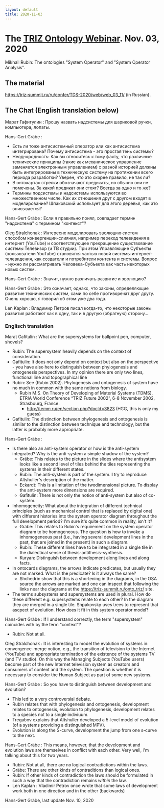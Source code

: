 ```yaml
---
layout: default
title: 2020-11-03
---
```


# The [TRIZ Ontology Webinar](OntologyWebinar "wikilink"). Nov. 03, 2020 

Mikhail Rubin: The ontologies "System Operator" and "System Operator
Analysis".
  
## The material

<https://triz-summit.ru/ru/confer/TDS-2020/web/web_03_11/> (in Russian).

## The Chat (English translation below)

Марат Гафитулин : Прошу назвать надсистемы для шариковой ручки, компьютера,
лопаты.

Hans-Gert Gräbe :
* Есть ли тоже антисистемный оператор или как антисистема интегрирована?
  Почему антисистема - это простая тень системы?
* Неоднородность: Как вы относитесь к тому факту, что различные технические
  принципы (такие как механическое управление заменяется электронным
  управлением) с разной историей должны быть интегрированы в техническую
  систему на протяжении всего периода разработки? Уверен, что это скорее
  правило, не так ли?
* В онтокартах стрелки обозначают предикаты, но обычно они не помечены. За
  какой предикат они стоят? Всегда за одно и то же?
* Термины подсистемы и надсистемы используются во множественном числе. Как их
  отношения друг с другом входят в моделирование? Шпаковский использует для
  этого деревья, как это вписывается?

Hans-Gert Gräbe : Если я правильно понял, совпадает термин "надсистема" с
термином "контекст"?

Oleg Stralchonak : Интересно моделировать эволюцию систем способом
конвергенции-слияния, например переход телевидения в интернет (YouTube) и
соответствующее прекращение существование системы Телевизор (и ТВ студии). При
этом Управляющие Субъекты (пользователи YouTube) становятся частью новой
системы интернет-телевидения, как создатели и потребители контента и системы.
Вопрос - нужно ли рассматривать Человека-Субъекта как часть некоторых новых
систем.

Hans-Gert Gräbe : Значит, нужно различать развитие и эволюцию? 

Hans-Gert Gräbe : Это означает, однако, что законы, определяющие развитие
технических систем, сами по себе противоречат друг другу. Очень хорошо, я
говорил об этом уже два года.

Len Kaplan : Владимир Петров писал когда-то, что некоторые законы развития
работают как в одну, так и в другую (обратную) сторону…

### Englisch translation

Marat Gafitulin : What are the supersystems for ballpoint pen, computer,
shovels?
* Rubin: The supersystem heavily depends on the context of consideration. 
* Gafitulin: It does not only depend on context but also on the perspective -
  you have also here to distinguish between phylogenesis and ontogenesis
  perspectives. In my opinion there are only two lines, functional line and
  topographical line
* Rubin: See (Rubin 2002). Phylogenesis and ontogenesis of system have no much
  in common with the same notions from biology.
  * Rubin M.S. On Theory of Developing of Material Systems (TDMS). ETRIA World
    Conference “TRIZ Future 2002”, 6-8 November 2002, Strasbourg, France.
    * <http://temm.ru/en/section.php?docId=3823> (HGG, this is only my guess)
* Gafitulin: The distinction between phylogenesis and ontogenesis is similar
  to the distinction between technique and technology, but the latter is
  probably more appropriate.

Hans-Gert Gräbe :
* Is there also an anti-system operator or how is the anti-system integrated?
  Why is the anti-system a simple shadow of the system?
  * Gräbe: This relates to the picture in the slides where the antisystem
    looks like a second level of tiles behind the tiles representing the
    systems in their different states.
  * Rubin: The anti-system is part of the system. I try to reproduce
    Altshuller's description of the matter.
  * Eckardt: This is a limitation of the twodimensional picture. To display
    the anti-system more dimensions are required.
  * Gafitulin: There is not only the notion of anti-system but also of
    co-system.
* Inhomogeneity: What about the integration of different technical principles
  (such as mechanical control that is replaced by digital one) with different
  histories into the system operator diagram throughout the full development
  period? I'm sure it's quite common in reality, isn't it?
  * Gräbe: This relates to Rubin's requirement on the system operator diagram
    to be homogeneous.  The question is how to invoke a inhomogeneous past
    (i.e., having several development lines in the past, that are joined in
    the present) in such a diagram.
  * Rubin: These different lines have to be integrated in a single tile in the
    dialectical sense of thesis-antithesis-synthesis.
  * Kuryan: Distinguish between development along lines and along facts. 
* In ontocards diagrams, the arrows indicate predicates, but usually they are
  not marked. What is the predicate? Is it always the same?
  * Shchedrin show that this is a shortening in the diagrams, in the OSA
    source the arrows are marked and one can inspect that following the links
    near the diagrams at the <https://triz-summit.ru/onto_triz/> site.
* The terms subsystems and supersystems are used in plural. How do these
  different e.g. supersystems relate to each other? In the diagram they are
  merged in a single tile. Shpakovsky uses trees to represent that ascpect of
  evolution. How does it fit in this system operator model?

Hans-Gert Gräbe : If I understand correctly, the term "supersystem" coincides
with by the term "context"?
* Rubin: Not at all.

Oleg Stralchonak : It is interesting to model the evolution of systems in
convergence-merge notion, e.g., the transition of television to the Internet
(YouTube) and appropriate termination of the existence of the systems TV (and
TV studio). On this way the Managing Subjects (YouTube users) become part of
the new Internet television system as creators and consumers of content and
the system.  The question is whether it is necessary to consider the Human
Subject as part of some new systems.  

Hans-Gert Gräbe : So you have to distinguish between development and
evolution?
* This led to a very controversial debate.
* Rubin relates that with phylogenesis and ontogenesis, development relates to
  ontogenesis, evolution to phylogenesis, development relates to a species not
  to a single indiviuum.
* Tregubov explains that Altshuller developed a 5-level model of evolution (of
  a systems providing a distinguished MPV).
* Evolution is along the S-curve, development the jump from one s-curve to the
  next.

Hans-Gert Gräbe : This means, however, that the development and evolution laws
are themselves in conflict with each other. Very well, I'm talking about this
for two years.

* Rubin: Not at all, there are no logical contradictions within the laws.
* Gräbe: There are other kinds of contraditions than logical ones.
* Rubin: If other kinds of contradiction the laws should be formulated in such
  a way that the contradiction remains _within_ the law.
* Len Kaplan : Vladimir Petrov once wrote that some laws of development work
  both in one direction and in the other (backwards)

Hans-Gert Gräbe, last update Nov. 10, 2020
